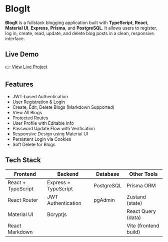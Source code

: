 # BlogIt 

**BlogIt** is a fullstack blogging application built with **TypeScript**, **React**, **Material UI**, **Express**, **Prisma**, and **PostgreSQL**. It allows users to register, log in, create, read, update, and delete blog posts in a clean, responsive interface.

##  Live Demo

[👉 View Live Project](https://blog-it-ruddy.vercel.app)

## Features

-  JWT-based Authentication
-  User Registration & Login
-  Create, Edit, Delete Blogs (Markdown Supported)
-  View All Blogs
-  Protected Routes
-  User Profile with Editable Info
-  Password Update Flow with Verification
-  Responsive Design using Material UI
-  Persistent Login via Cookies
-  Soft Delete for Blogs

##  Tech Stack

| Frontend        | Backend         | Database   | Other Tools         |
|-----------------|------------------|------------|----------------------|
| React + TypeScript | Express + TypeScript | PostgreSQL | Prisma ORM          |
| React Router    | JWT Authentication | pgAdmin     | Zustand (state)     |
| Material UI     | Bcryptjs          |            | React Query (data)  |
| React Markdown  |                   |            | Vite (frontend build) |



